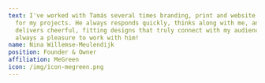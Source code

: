 ```yaml
---
text: I've worked with Tamás several times branding, print and website elements
  for my projects. He always responds quickly, thinks along with me, and
  delivers cheerful, fitting designs that truly connect with my audience. It's
  always a pleasure to work with him!
name: Nina Willemse-Meulendijk
position: Founder & Owner
affiliation: MeGreen
icon: /img/icon-megreen.png
---
```

